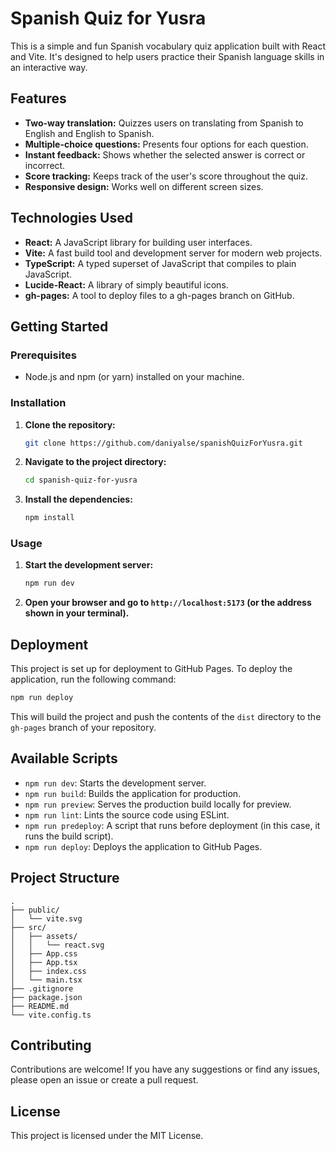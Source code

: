 # Spanish Quiz for Yusra

This is a simple and fun Spanish vocabulary quiz application built with React and Vite. It's designed to help users practice their Spanish language skills in an interactive way.

## Features

- **Two-way translation:** Quizzes users on translating from Spanish to English and English to Spanish.
- **Multiple-choice questions:** Presents four options for each question.
- **Instant feedback:** Shows whether the selected answer is correct or incorrect.
- **Score tracking:** Keeps track of the user's score throughout the quiz.
- **Responsive design:** Works well on different screen sizes.

## Technologies Used

- **React:** A JavaScript library for building user interfaces.
- **Vite:** A fast build tool and development server for modern web projects.
- **TypeScript:** A typed superset of JavaScript that compiles to plain JavaScript.
- **Lucide-React:** A library of simply beautiful icons.
- **gh-pages:** A tool to deploy files to a gh-pages branch on GitHub.

## Getting Started

### Prerequisites

- Node.js and npm (or yarn) installed on your machine.

### Installation

1. **Clone the repository:**

   ```bash
   git clone https://github.com/daniyalse/spanishQuizForYusra.git
   ```

2. **Navigate to the project directory:**

   ```bash
   cd spanish-quiz-for-yusra
   ```

3. **Install the dependencies:**

   ```bash
   npm install
   ```

### Usage

1. **Start the development server:**

   ```bash
   npm run dev
   ```

2. **Open your browser and go to `http://localhost:5173` (or the address shown in your terminal).**

## Deployment

This project is set up for deployment to GitHub Pages. To deploy the application, run the following command:

```bash
npm run deploy
```

This will build the project and push the contents of the `dist` directory to the `gh-pages` branch of your repository.

## Available Scripts

- `npm run dev`: Starts the development server.
- `npm run build`: Builds the application for production.
- `npm run preview`: Serves the production build locally for preview.
- `npm run lint`: Lints the source code using ESLint.
- `npm run predeploy`: A script that runs before deployment (in this case, it runs the build script).
- `npm run deploy`: Deploys the application to GitHub Pages.

## Project Structure

```
.
├── public/
│   └── vite.svg
├── src/
│   ├── assets/
│   │   └── react.svg
│   ├── App.css
│   ├── App.tsx
│   ├── index.css
│   └── main.tsx
├── .gitignore
├── package.json
├── README.md
└── vite.config.ts
```

## Contributing

Contributions are welcome! If you have any suggestions or find any issues, please open an issue or create a pull request.

## License

This project is licensed under the MIT License.